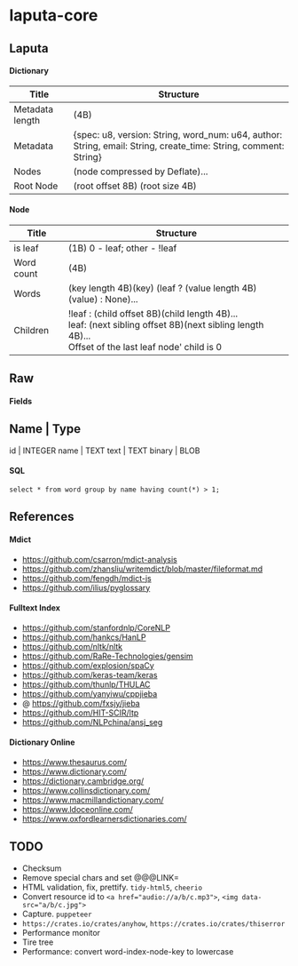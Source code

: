 # laputa-core

## Laputa
#### Dictionary
Title            | Structure
-----------------|-------------
Metadata length  | (4B)
Metadata         | {spec: u8, version: String, word_num: u64, author: String, email: String, create_time: String, comment: String}
Nodes            | (node compressed by Deflate)...
Root Node        | (root offset 8B) (root size 4B)

#### Node
Title          | Structure
---------------|-----------------
is leaf        | (1B) 0 - leaf; other - !leaf
Word count     | (4B)
Words          | (key length 4B)(key) (leaf ? (value length 4B)(value) : None)...
Children       | !leaf : (child offset 8B)(child length 4B)...<br> leaf: (next sibling offset 8B)(next sibling length 4B)...<br>Offset of the last leaf node' child is 0

## Raw
#### Fields
Name     | Type
-----------------------
id       | INTEGER
name     | TEXT
text     | TEXT
binary   | BLOB

#### SQL
```
select * from word group by name having count(*) > 1;
```

## References
#### Mdict
- https://github.com/csarron/mdict-analysis
- https://github.com/zhansliu/writemdict/blob/master/fileformat.md
- https://github.com/fengdh/mdict-js
- https://github.com/ilius/pyglossary

#### Fulltext Index
- https://github.com/stanfordnlp/CoreNLP
- https://github.com/hankcs/HanLP
- https://github.com/nltk/nltk
- https://github.com/RaRe-Technologies/gensim
- https://github.com/explosion/spaCy
- https://github.com/keras-team/keras
- https://github.com/thunlp/THULAC
- https://github.com/yanyiwu/cppjieba
- @ https://github.com/fxsjy/jieba
- https://github.com/HIT-SCIR/ltp
- https://github.com/NLPchina/ansj_seg

#### Dictionary Online
- https://www.thesaurus.com/
- https://www.dictionary.com/
- https://dictionary.cambridge.org/
- https://www.collinsdictionary.com/
- https://www.macmillandictionary.com/
- https://www.ldoceonline.com/
- https://www.oxfordlearnersdictionaries.com/

## TODO
- Checksum
- Remove special chars and set @@@LINK=
- HTML validation, fix, prettify. `tidy-html5`, `cheerio`
- Convert resource id to `<a href="audio://a/b/c.mp3">`, `<img data-src="a/b/c.jpg">`
- Capture. `puppeteer`
- `https://crates.io/crates/anyhow`, `https://crates.io/crates/thiserror`
- Performance monitor
- Tire tree
- Performance: convert word-index-node-key to lowercase
